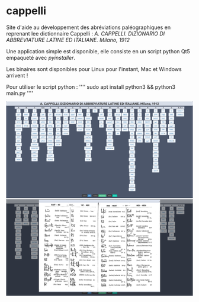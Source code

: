 # cappelli
Site d'aide au développement des abréviations paléographiques en reprenant lee dictionnaire Cappelli : 
_A. CAPPELLI. DIZIONARIO DI ABBREVIATURE LATINE ED ITALIANE. Milano, 1912_

Une application simple est disponible, elle consiste en un script python Qt5 empaqueté avec _pyinstaller_.

Les binaires sont disponibles pour Linux pour l'instant, Mac et Windows arrivent !

Pour utiliser le script python :
'''' 
sudo apt install python3 && python3 main.py
''''


![capture d'écran](capture.png)
![capture d'écran](capture_2.png)
